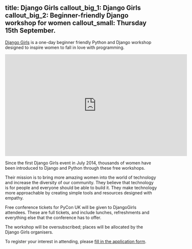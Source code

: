 title: Django Girls
callout_big_1: Django Girls
callout_big_2: Beginner-friendly Django workshop for women
callout_small: Thursday 15th September.
---

[Django Girls](https://djangogirls.org/pyconuk2016/) is a one-day beginner friendly Python and Django workshop designed to inspire women to fall in love with programming.

<iframe src="https://player.vimeo.com/video/112325567?byline=0" width="600" height="337" frameborder="0" webkitallowfullscreen mozallowfullscreen allowfullscreen></iframe>

Since the first Django Girls event in July 2014, thousands of women have been introduced to Django and
Python through these free workshops.

Their mission is to bring more amazing women into the world of technology and increase the diversity of our community. They believe that technology is for people and everyone should be able to build it. They make technology more approachable by creating simple tools and resources designed with empathy.

Free conference tickets for PyCon UK will be given to DjangoGirls attendees. These are full tickets, and include lunches, refreshments and everything else that the conference has to offer.

The workshop will be oversubscribed; places will be allocated by the Django Girls organisers.

To register your interest in attending, please [fill in the application form](https://djangogirls.org/pyconuk2016/apply/).
